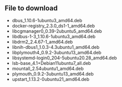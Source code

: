 ## File to download
- dbus_1.10.6-1ubuntu3_amd64.deb
- docker-registry_2.3.0_ds1-1_amd64.deb
- libcgmanager0_0.39-2ubuntu5_amd64.deb
- libdbus-1-3_1.10.6-1ubuntu3_amd64.deb
- libdrm2_2.4.67-1_amd64.deb
- libnih-dbus1_1.0.3-4.3ubuntu1_amd64.deb
- libplymouth4_0.9.2-3ubuntu13_amd64.deb
- libsystemd-login0_204-5ubuntu20.28_amd64.deb
- lsb-base_4.1+Debian11ubuntu7_all.deb
- mountall_2.54ubuntu1_amd64.deb
- plymouth_0.9.2-3ubuntu13_amd64.deb
- upstart_1.13.2-0ubuntu21_amd64.deb

